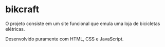 # bikcraft

O projeto consiste em um site funcional que emula uma loja de bicicletas elétricas.

Desenvolvido puramente com HTML, CSS e JavaScript.
